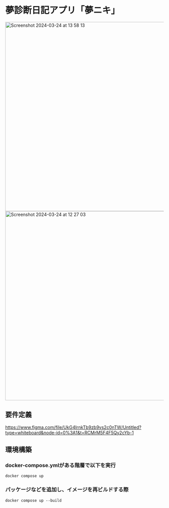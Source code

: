 # 夢診断日記アプリ「夢ニキ」

<img width="600" alt="Screenshot 2024-03-24 at 13 58 13" src="https://github.com/5skip/yumeniki/assets/107281831/ba9f91a1-f186-4b45-ab74-17d462249f0d">

<img width="600" alt="Screenshot 2024-03-24 at 12 27 03" src="https://github.com/5skip/yumeniki/assets/107281831/1fac092a-8ba9-4342-8e71-727d5ec29f71">

## 要件定義
https://www.figma.com/file/UkG4IrnkTb9zb9vs2c0nTW/Untitled?type=whiteboard&node-id=0%3A1&t=RCMrM5F4F5Qy2cYb-1


## 環境構築
### docker-compose.ymlがある階層で以下を実行

`docker compose up`

### パッケージなどを追加し、イメージを再ビルドする際

`docker compose up --build`
